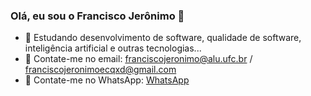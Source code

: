 ### Olá, eu sou o Francisco Jerônimo 👋

- 🌱 Estudando desenvolvimento de software, qualidade de software, inteligência artificial e outras tecnologias...
- 📧 Contate-me no email: franciscojeronimo@alu.ufc.br / franciscojeronimoecqxd@gmail.com
- :iphone: Contate-me no WhatsApp: <a href="https://wa.me/5588996137282" target="_blank">WhatsApp</a> 
<!-- - ⚙️ Entusiasta da linguagem Python --!>
<!-- - :white_check_mark: Experiência em desenvolvimento com JavaScript e Python --!>


